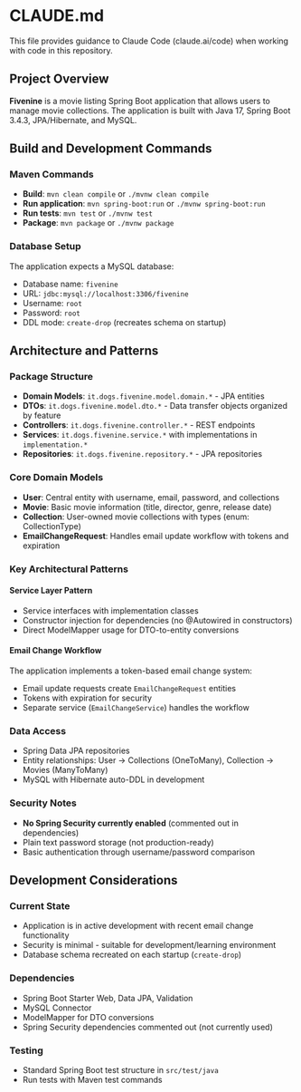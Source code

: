 # CLAUDE.md

This file provides guidance to Claude Code (claude.ai/code) when working with code in this repository.

## Project Overview

**Fivenine** is a movie listing Spring Boot application that allows users to manage movie collections. The application is built with Java 17, Spring Boot 3.4.3, JPA/Hibernate, and MySQL.

## Build and Development Commands

### Maven Commands
- **Build**: `mvn clean compile` or `./mvnw clean compile`
- **Run application**: `mvn spring-boot:run` or `./mvnw spring-boot:run`
- **Run tests**: `mvn test` or `./mvnw test`
- **Package**: `mvn package` or `./mvnw package`

### Database Setup
The application expects a MySQL database:
- Database name: `fivenine`
- URL: `jdbc:mysql://localhost:3306/fivenine`
- Username: `root`
- Password: `root`
- DDL mode: `create-drop` (recreates schema on startup)

## Architecture and Patterns

### Package Structure
- **Domain Models**: `it.dogs.fivenine.model.domain.*` - JPA entities
- **DTOs**: `it.dogs.fivenine.model.dto.*` - Data transfer objects organized by feature
- **Controllers**: `it.dogs.fivenine.controller.*` - REST endpoints
- **Services**: `it.dogs.fivenine.service.*` with implementations in `implementation.*`
- **Repositories**: `it.dogs.fivenine.repository.*` - JPA repositories

### Core Domain Models
- **User**: Central entity with username, email, password, and collections
- **Movie**: Basic movie information (title, director, genre, release date)
- **Collection**: User-owned movie collections with types (enum: CollectionType)
- **EmailChangeRequest**: Handles email update workflow with tokens and expiration

### Key Architectural Patterns

#### Service Layer Pattern
- Service interfaces with implementation classes
- Constructor injection for dependencies (no @Autowired in constructors)
- Direct ModelMapper usage for DTO-to-entity conversions

#### Email Change Workflow
The application implements a token-based email change system:
- Email update requests create `EmailChangeRequest` entities
- Tokens with expiration for security
- Separate service (`EmailChangeService`) handles the workflow

### Data Access
- Spring Data JPA repositories
- Entity relationships: User → Collections (OneToMany), Collection → Movies (ManyToMany)
- MySQL with Hibernate auto-DDL in development

### Security Notes
- **No Spring Security currently enabled** (commented out in dependencies)
- Plain text password storage (not production-ready)
- Basic authentication through username/password comparison

## Development Considerations

### Current State
- Application is in active development with recent email change functionality
- Security is minimal - suitable for development/learning environment
- Database schema recreated on each startup (`create-drop`)

### Dependencies
- Spring Boot Starter Web, Data JPA, Validation
- MySQL Connector
- ModelMapper for DTO conversions
- Spring Security dependencies commented out (not currently used)

### Testing
- Standard Spring Boot test structure in `src/test/java`
- Run tests with Maven test commands